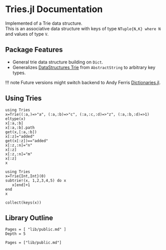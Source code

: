 # Tries.jl Documentation

Implemented of a Trie data structure.  
This is an associative data structure with keys of type `NTuple{N,K} where N` and values of type `V`.
	
## Package Features

- General trie data structure building on `Dict`.
- Generalizes [DataStructures Trie](https://juliacollections.github.io/DataStructures.jl/latest/trie/) from `AbstractString` to arbitrary key types.

!!! note
    Future versions might switch backend to Andy Ferris [Dictionaries.jl](https://github.com/andyferris/Dictionaries.jl).
	
## Using Tries

```@repl
using Tries
x=Trie((:a,)=>"a", (:a,:b)=>"c", (:a,:c,:d)=>"z", (:a,:b,:d)=>1)
eltype(x)
x[:a,:b]
x[:a,:b].path
get(x,[:a,:b])
x[:z]="added"
get(x[:z])=="added"
x[:z,:n]="n"
x[:z]
x[:z,:n]="m"
x[:z]
x
```

```@repl
using Tries
x=Trie{Int,Int}(0)
subtrie!(x, 1,2,3,4,5) do x
   x[end]+1
end
x

collect(keys(x))
```

## Library Outline

```@contents
Pages = [ "lib/public.md" ]
Depth = 5
```

```@index
Pages = ["lib/public.md"]
```

